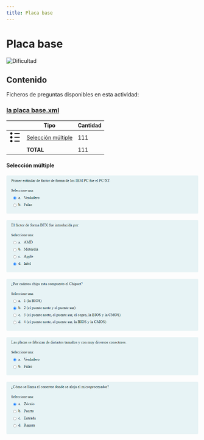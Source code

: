 ```yaml
---
title: Placa base
---
```


# Placa base

![Dificultad](https://img.shields.io/badge/Dificultad-Desconocida-black)



## Contenido

Ficheros de preguntas disponibles en esta actividad:



### [la placa base.xml](la%20placa%20base.xml)


|   | Tipo              | Cantidad                   |
| - | ----------------- | -------------------------- |
| ![multichoice](https://raw.githubusercontent.com/teuton-software/actirepo/master/icons/multichoice.svg) | [Selección múltiple](#selección-múltiple) | 111 |
|   | **TOTAL**         | 111 |


#### Selección múltiple


![FUW: Placa base](images/la%20placa%20base/fuw-placa-base_1.png)

![FUW: Placa base](images/la%20placa%20base/fuw-placa-base_2.png)

![FUW: Placa base](images/la%20placa%20base/fuw-placa-base_3.png)

![FUW: Placa base](images/la%20placa%20base/fuw-placa-base_4.png)

![FUW: Placa base](images/la%20placa%20base/fuw-placa-base_5.png)




